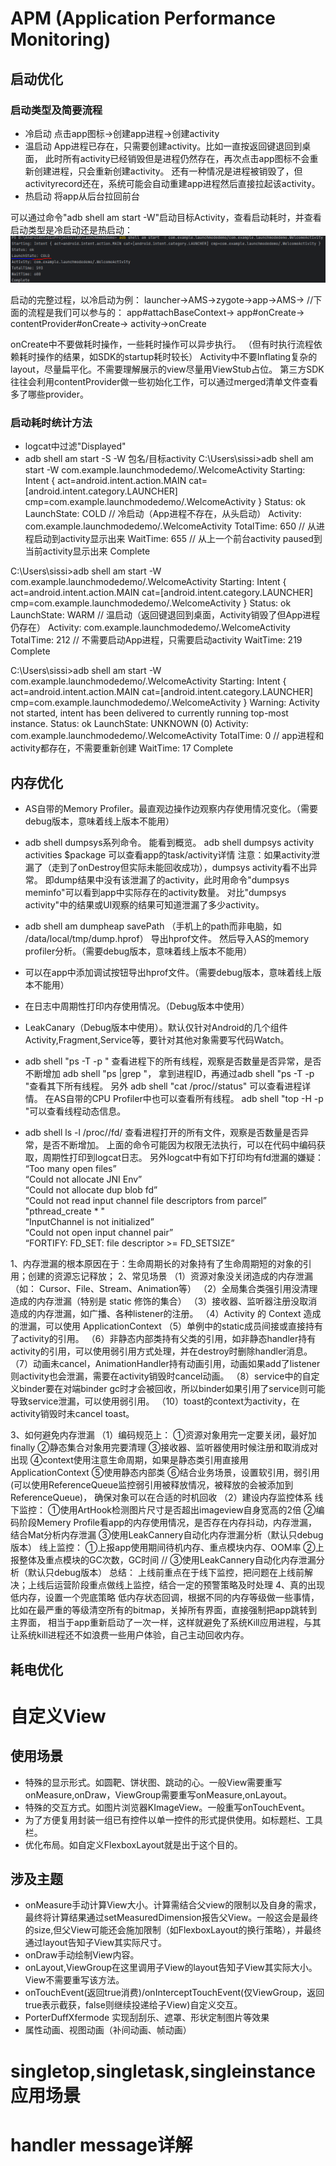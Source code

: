 

# APM (Application Performance Monitoring)

## 启动优化

### 启动类型及简要流程

- 冷启动
  点击app图标->创建app进程->创建activity
- 温启动
  App进程已存在，只需要创建activity。比如一直按返回键退回到桌面，
  此时所有activity已经销毁但是进程仍然存在，再次点击app图标不会重新创建进程，只会重新创建activity。
  还有一种情况是进程被销毁了，但activityrecord还在，系统可能会自动重建app进程然后直接拉起该activity。
- 热启动
  将app从后台拉回前台

可以通过命令"adb shell am start -W"启动目标Activity，查看启动耗时，并查看启动类型是冷启动还是热启动：
![img.png](img.png)

启动的完整过程，以冷启动为例：
launcher->AMS->zygote->app->AMS->
//下面的流程是我们可以参与的：
app#attachBaseContext->
app#onCreate->
contentProvider#onCreate->
activity->onCreate

onCreate中不要做耗时操作，一些耗时操作可以异步执行。
（但有时执行流程依赖耗时操作的结果，如SDK的startup耗时较长）
Activity中不要Inflating复杂的layout，尽量扁平化。不需要理解展示的view尽量用ViewStub占位。
第三方SDK往往会利用contentProvider做一些初始化工作，可以通过merged清单文件查看多了哪些provider。

### 启动耗时统计方法

- logcat中过滤"Displayed"
- adb shell am start -S -W 包名/目标activity
  C:\Users\sissi>adb shell am start -W com.example.launchmodedemo/.WelcomeActivity
  Starting: Intent { act=android.intent.action.MAIN cat=[android.intent.category.LAUNCHER] cmp=com.example.launchmodedemo/.WelcomeActivity }
  Status: ok
  LaunchState: COLD  // 冷启动（App进程不存在，从头启动）
  Activity: com.example.launchmodedemo/.WelcomeActivity
  TotalTime: 650 // 从进程启动到activity显示出来
  WaitTime: 655 // 从上一个前台activity paused到当前activity显示出来
  Complete

C:\Users\sissi>adb shell am start -W com.example.launchmodedemo/.WelcomeActivity
Starting: Intent { act=android.intent.action.MAIN cat=[android.intent.category.LAUNCHER] cmp=com.example.launchmodedemo/.WelcomeActivity }
Status: ok
LaunchState: WARM // 温启动（返回键退回到桌面，Activity销毁了但App进程仍存在）
Activity: com.example.launchmodedemo/.WelcomeActivity
TotalTime: 212 // 不需要启动App进程，只需要启动activity
WaitTime: 219
Complete

C:\Users\sissi>adb shell am start -W com.example.launchmodedemo/.WelcomeActivity
Starting: Intent { act=android.intent.action.MAIN cat=[android.intent.category.LAUNCHER] cmp=com.example.launchmodedemo/.WelcomeActivity }
Warning: Activity not started, intent has been delivered to currently running top-most instance.
Status: ok
LaunchState: UNKNOWN (0)
Activity: com.example.launchmodedemo/.WelcomeActivity
TotalTime: 0 // app进程和activity都存在，不需要重新创建
WaitTime: 17
Complete


## 内存优化

- AS自带的Memory Profiler。最直观边操作边观察内存使用情况变化。（需要debug版本，意味着线上版本不能用）
- adb shell dumpsys系列命令。 能看到概览。
  adb shell dumpsys activity activities $package 可以查看app的task/activity详情
  注意：如果activity泄漏了（走到了onDestroy但实际未能回收成功），dumpsys activity看不出异常。
       即dump结果中没有该泄漏了的activity，此时用命令"dumpsys meminfo"可以看到app中实际存在的activity数量。
       对比"dumpsys activity"中的结果或UI观察的结果可知道泄漏了多少activity。
- adb shell am dumpheap <PID> savePath （手机上的path而非电脑，如 /data/local/tmp/dump.hprof） 导出hprof文件。
  然后导入AS的memory profiler分析。（需要debug版本，意味着线上版本不能用）
- 可以在app中添加调试按钮导出hprof文件。（需要debug版本，意味着线上版本不能用）
- 在日志中周期性打印内存使用情况。（Debug版本中使用）
- LeakCanary（Debug版本中使用）。默认仅针对Android的几个组件Activity,Fragment,Service等，要针对其他对象需要写代码Watch。
- adb shell "ps -T -p <PID>" 查看进程下的所有线程，观察是否数量是否异常，是否不断增加
  adb shell "ps |grep <appId>"， 拿到进程ID，再通过adb shell "ps -T -p <PID>"查看其下所有线程。
  另外 adb shell "cat /proc/<PID>/status" 可以查看进程详情。
  在AS自带的CPU Profiler中也可以查看所有线程。
  adb shell "top -H -p <PID>"可以查看线程动态信息。

- adb shell ls -l /proc/<PID>/fd/ 查看进程打开的所有文件，观察是否数量是否异常，是否不断增加。
  上面的命令可能因为权限无法执行，可以在代码中编码获取，周期性打印到logcat日志。
  另外logcat中有如下打印均有fd泄漏的嫌疑：
  “Too many open files”\
  “Could not allocate JNI Env”\
  “Could not allocate dup blob fd”\
  “Could not read input channel file descriptors from parcel”\
  "pthread_create * "\
  “InputChannel is not initialized”\
  “Could not open input channel pair”\
  “FORTIFY: FD_SET: file descriptor >= FD_SETSIZE”

1、内存泄漏的根本原因在于：生命周期长的对象持有了生命周期短的对象的引用；创建的资源忘记释放；
2、常见场景
（1）资源对象没关闭造成的内存泄漏（如： Cursor、File、Stream、Animation等）
（2）全局集合类强引用没清理造成的内存泄漏（特别是 static 修饰的集合）
（3）接收器、监听器注册没取消造成的内存泄漏，如广播、各种listener的注册。
（4）Activity 的 Context 造成的泄漏，可以使用 ApplicationContext
（5）单例中的static成员间接或直接持有了activity的引用。
（6）非静态内部类持有父类的引用，如非静态handler持有activity的引用，可以使用弱引用方式处理，并在destroy时删除handler消息。
（7）动画未cancel，AnimationHandler持有动画引用，动画如果add了listener则activity也会泄漏，需要在activity销毁时cancel动画。
（8）service中的自定义binder要在对端binder gc时才会被回收，所以binder如果引用了service则可能导致service泄漏，可以使用弱引用。
（10）toast的context为activity，在activity销毁时未cancel toast。

3、如何避免内存泄漏
（1）编码规范上：
①资源对象用完一定要关闭，最好加finally
②静态集合对象用完要清理
③接收器、监听器使用时候注册和取消成对出现
④context使用注意生命周期，如果是静态类引用直接用ApplicationContext
⑤使用静态内部类
⑥结合业务场景，设置软引用，弱引用(可以使用ReferenceQueue监控弱引用被释放情况，被释放的会被添加到ReferenceQueue)，
确保对象可以在合适的时机回收
（2）建设内存监控体系
线下监控：
①使用ArtHook检测图片尺寸是否超出imageview自身宽高的2倍
②编码阶段Memery Profile看app的内存使用情况，是否存在内存抖动，内存泄漏，结合Mat分析内存泄漏
③使用LeakCannery自动化内存泄漏分析（默认只debug版本）
线上监控：
①上报app使用期间待机内存、重点模块内存、OOM率
②上报整体及重点模块的GC次数，GC时间
// ③使用LeakCannery自动化内存泄漏分析（默认只debug版本）
总结：
上线前重点在于线下监控，把问题在上线前解决；上线后运营阶段重点做线上监控，结合一定的预警策略及时处理
4、真的出现低内存，设置一个兜底策略
低内存状态回调，根据不同的内存等级做一些事情，比如在最严重的等级清空所有的bitmap，关掉所有界面，直接强制把app跳转到主界面，
相当于app重新启动了一次一样，这样就避免了系统Kill应用进程，与其让系统kill进程还不如浪费一些用户体验，自己主动回收内存。

## 耗电优化


# 自定义View

## 使用场景

- 特殊的显示形式。如圆靶、饼状图、跳动的心。一般View需要重写onMeasure,onDraw，ViewGroup需要重写onMeasure,onLayout。
- 特殊的交互方式。如图片浏览器KImageView。一般重写onTouchEvent。
- 为了方便复用封装一组已有控件以单一控件的形式提供使用。如标题栏、工具栏。
- 优化布局。如自定义FlexboxLayout就是出于这个目的。

## 涉及主题

- onMeasure手动计算View大小。计算需结合父view的限制以及自身的需求，最终将计算结果通过setMeasuredDimension报告父View。一般这会是最终的size,但父View可能还会施加限制（如FlexboxLayout的换行策略），并最终通过layout告知子View其实际尺寸。
- onDraw手动绘制View内容。
- onLayout,ViewGroup在这里调用子View的layout告知子View其实际大小。View不需要重写该方法。
- onTouchEvent(返回true消费)/onInterceptTouchEvent(仅ViewGroup，返回true表示截获，false则继续投递给子View)自定义交互。
- PorterDuffXfermode 实现刮刮乐、遮罩、形状定制图片等效果
- 属性动画、视图动画（补间动画、帧动画）




# singletop,singletask,singleinstance应用场景

# handler message详解

